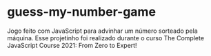 # guess-my-number-game

Jogo feito com JavaScript para advinhar um número sorteado pela máquina.
Esse projetinho foi realizado durante o curso The Complete JavaScript Course 2021: From Zero to Expert!
